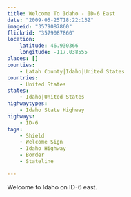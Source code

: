 ```yaml
---
title: Welcome To Idaho - ID-6 East
date: "2009-05-25T18:22:13Z"
imageid: "3579087860"
flickrid: "3579087860"
location:
    latitude: 46.930366
    longitude: -117.038555
places: []
counties:
    - Latah County|Idaho|United States
countries:
    - United States
states:
    - Idaho|United States
highwaytypes:
    - Idaho State Highway
highways:
    - ID-6
tags:
    - Shield
    - Welcome Sign
    - Idaho Highway
    - Border
    - Stateline

---
```

Welcome to Idaho on ID-6 east.